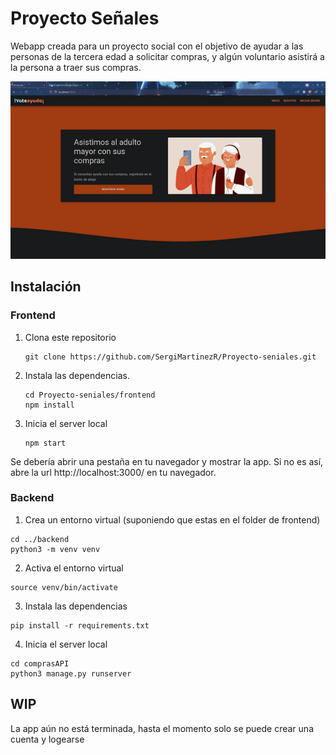 # Proyecto Señales
Webapp creada para un proyecto social con el objetivo de ayudar a las personas de la tercera edad a solicitar compras, y algún voluntario asistirá a la persona a traer sus compras.

<img src="/.github/gifs/proyecto_index.gif">

## Instalación
### Frontend

1. Clona este repositorio

   ```
   git clone https://github.com/SergiMartinezR/Proyecto-seniales.git
   ```
2. Instala las dependencias.

   ```
   cd Proyecto-seniales/frontend
   npm install
   ```
3. Inicia el server local

   ```
   npm start
   ```

Se debería abrir una pestaña en tu navegador y mostrar la app. Si no es así, abre la url http://localhost:3000/ en tu navegador.

### Backend

1. Crea un entorno virtual (suponiendo que estas en el folder de frontend)
  ```
  cd ../backend
  python3 -m venv venv
  ```
2. Activa el entorno virtual
  ```
  source venv/bin/activate
  ```
3. Instala las dependencias
  ```
  pip install -r requirements.txt
  ```
4. Inicia el server local
  ```
  cd comprasAPI
  python3 manage.py runserver
  ```

## WIP

La app aún no está terminada, hasta el momento solo se puede crear una cuenta y logearse
